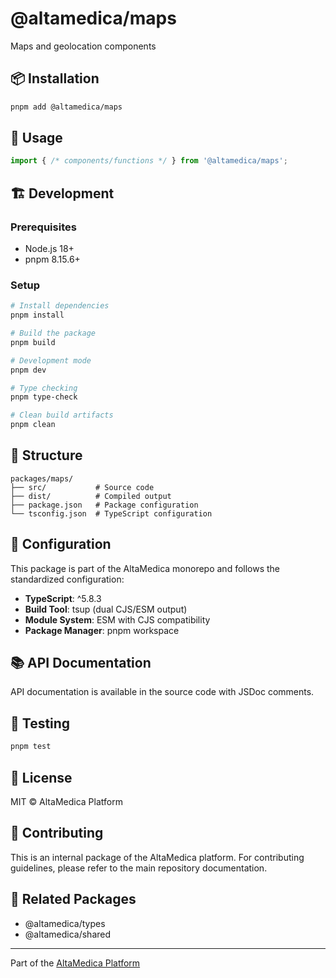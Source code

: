 # @altamedica/maps

Maps and geolocation components

## 📦 Installation

```bash
pnpm add @altamedica/maps
```

## 🚀 Usage

```typescript
import { /* components/functions */ } from '@altamedica/maps';
```

## 🏗️ Development

### Prerequisites
- Node.js 18+
- pnpm 8.15.6+

### Setup

```bash
# Install dependencies
pnpm install

# Build the package
pnpm build

# Development mode
pnpm dev

# Type checking
pnpm type-check

# Clean build artifacts
pnpm clean
```

## 📁 Structure

```
packages/maps/
├── src/           # Source code
├── dist/          # Compiled output
├── package.json   # Package configuration
└── tsconfig.json  # TypeScript configuration
```

## 🔧 Configuration

This package is part of the AltaMedica monorepo and follows the standardized configuration:

- **TypeScript**: ^5.8.3
- **Build Tool**: tsup (dual CJS/ESM output)
- **Module System**: ESM with CJS compatibility
- **Package Manager**: pnpm workspace

## 📚 API Documentation

API documentation is available in the source code with JSDoc comments.

## 🧪 Testing

```bash
pnpm test
```

## 📄 License

MIT © AltaMedica Platform

## 🤝 Contributing

This is an internal package of the AltaMedica platform. For contributing guidelines, please refer to the main repository documentation.

## 🔗 Related Packages

- @altamedica/types
- @altamedica/shared

---

Part of the [AltaMedica Platform](https://github.com/altamedica/platform)
